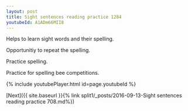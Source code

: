 ```yaml
---
layout: post
title: Sight sentences reading practice 1284
youtubeId: A1ADm66MII8
---
```

 
 
Helps to learn sight words and their spelling.

Opportunitiy to repeat the spelling. 

Practice spelling. 
 
Practice for spelling bee competitions. 
 
{% include youtubePlayer.html id=page.youtubeId %}
 
 

[Next]({{ site.baseurl }}{% link  split1/_posts/2016-09-13-Sight sentences reading practice 708.md%})
 
